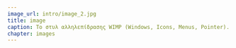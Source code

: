 ```yaml
---
image_url: intro/image_2.jpg
title: image
caption: Το στυλ αλληλεπίδρασης WIMP (Windows, Icons, Menus, Pointer).
chapter: images
---
```


